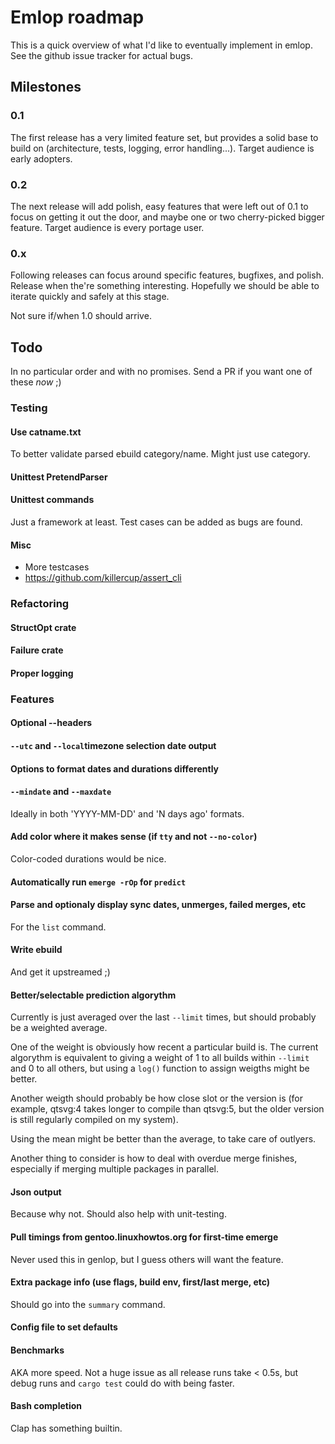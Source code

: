 # Emlop roadmap
This is a quick overview of what I'd like to eventually implement in emlop.
See the github issue tracker for actual bugs.

## Milestones
### 0.1
The first release has a very limited feature set, but provides a solid base to build on
(architecture, tests, logging, error handling...). Target audience is early adopters.

### 0.2
The next release will add polish, easy features that were left out of 0.1 to focus on getting it out
the door, and maybe one or two cherry-picked bigger feature. Target audience is every portage user.

### 0.x
Following releases can focus around specific features, bugfixes, and polish. Release when the're
something interesting. Hopefully we should be able to iterate quickly and safely at this stage.

Not sure if/when 1.0 should arrive.


## Todo
In no particular order and with no promises. Send a PR if you want one of these *now* ;)

### Testing
#### Use catname.txt
To better validate parsed ebuild category/name. Might just use category.
#### Unittest PretendParser
#### Unittest commands
Just a framework at least. Test cases can be added as bugs are found.
#### Misc
* More testcases
* https://github.com/killercup/assert_cli

### Refactoring
#### StructOpt crate
#### Failure crate
#### Proper logging

### Features
#### Optional --headers
#### `--utc` and `--local`timezone selection date output
#### Options to format dates and durations differently
#### `--mindate` and `--maxdate`
Ideally in both 'YYYY-MM-DD' and 'N days ago' formats.
#### Add color where it makes sense (if `tty` and not `--no-color`)
Color-coded durations would be nice.
#### Automatically run `emerge -rOp` for `predict`
#### Parse and optionaly display sync dates, unmerges, failed merges, etc
For the `list` command.
#### Write ebuild
And get it upstreamed ;)
#### Better/selectable prediction algorythm
Currently is just averaged over the last `--limit` times, but should probably be a weighted average.

One of the weight is obviously how recent a particular build is. The current algorythm is equivalent
to giving a weight of 1 to all builds within `--limit` and 0 to all others, but using a `log()`
function to assign weigths might be better.

Another weigth should probably be how close slot or the version is (for example, qtsvg:4 takes
longer to compile than qtsvg:5, but the older version is still regularly compiled on my system).

Using the mean might be better than the average, to take care of outlyers.

Another thing to consider is how to deal with overdue merge finishes, especially if merging multiple
packages in parallel.
#### Json output
Because why not. Should also help with unit-testing.
#### Pull timings from gentoo.linuxhowtos.org for first-time emerge
Never used this in genlop, but I guess others will want the feature.
#### Extra package info (use flags, build env, first/last merge, etc)
Should go into the `summary` command.
#### Config file to set defaults
#### Benchmarks
AKA more speed. Not a huge issue as all release runs take < 0.5s, but debug runs and `cargo test`
could do with being faster.
#### Bash completion
Clap has something builtin.
